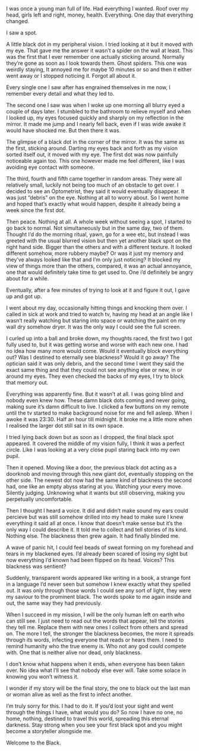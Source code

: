I was once a young man full of life. Had everything I wanted. Roof over my head, girls left and right, money, health. Everything. 
One day that everything changed. 

I saw a spot. 

A little black dot in my peripheral vision. I tried looking at it but it moved with my eye. 
That gave me the answer it wasn’t a spider on the wall at least. 
This was the first that I ever remember one actually sticking around. Normally they’re gone as soon as I look towards them. 
Ghost spiders. 
This one was weirdly staying, 
It annoyed me for maybe 10 minutes or so and then it either went away or I stopped noticing it. 
Forgot all about it. 

Every single one I saw after has engrained themselves in me now, I remember every detail and what they led to. 

The second one I saw was when I woke up one morning all blurry eyed a couple of days later. I stumbled to the bathroom to relieve myself and when I looked up, my eyes focused quickly and sharply on my reflection in the mirror. It made me jump and I nearly fell back, even if I was wide awake it would have shocked me. 
But then there it was.

The glimpse of a black dot in the corner of the mirror. It was the same as the first, sticking around. 
Darting my eyes back and forth as my vision sorted itself out, it moved with my eye. 
The first dot was now painfully noticeable again too. 
This one however made me feel different, like I was avoiding eye contact with someone. 

The third, fourth and fifth came together in random areas. 
They were all relatively small, luckily not being too much of an obstacle to get over. 
I decided to see an Optometrist, they said it would eventually disappear. It was just “debris” on the eye. Nothing at all to worry about. 
So I went home and hoped that’s exactly what would happen, despite it already being a week since the first dot. 

Then peace. Nothing at all. A whole week without seeing a spot, I started to go back to normal. 
Not simultaneously but in the same day, two of them. 
Thought I’d do the morning ritual, yawn, go for a wee etc, but instead I was greeted with the usual blurred vision but then yet another black spot on the right hand side. 
Bigger than the others and with a different texture. It looked different somehow, more rubbery maybe? Or was it just my memory and they’ve always looked like that and I’m only just noticing?
It blocked my view of things more than the others, compared, it was an actual annoyance, one that would definitely take time to get used to. One i’d definitely be angry about for a while. 

Eventually, after a few minutes of trying to look at it and figure it out, I gave up and got up. 

I went about my day, occasionally hitting things and knocking them over. 
I called in sick at work and tried to watch tv, having my head at an angle like I wasn’t really watching but staring into space or watching the paint on my wall dry somehow dryer. 
It was the only way I could see the full screen. 

I curled up into a ball and broke down, my thoughts raced, the first two I got fully used to, but it was getting worse and worse with each new one. I had no idea how many more would come. Would it eventually block everything out? Was I destined to eternally see blackness? Would it go away? 
The optician said it was only debris, and the second time I went they said the exact same thing and that they could not see anything else or new, in or around my eyes. 
They even checked the backs of my eyes, I try to block that memory out. 

Everything was apparently fine. 
But it wasn’t at all. I was going blind and nobody even knew how. These damn black dots coming and never going, making sure it’s damn difficult to live. 
I clicked a few buttons on my remote until the tv started to make background noise for me and fell asleep. 
When I awoke it was 23:30. 
Half an hour till midnight. 
It broke me a little more when I realised the larger dot still sat in its own space. 

I tried lying back down but as soon as I dropped, the final black spot appeared. 
It covered the middle of my vision fully, I think it was a perfect circle. Like I was looking at a very close pupil staring back into my own pupil. 

Then it opened. 
Moving like a door, the previous black dot acting as a doorknob and moving through this new giant dot, eventually stopping on the other side. 
The newest dot now had the same kind of blackness the second had, one like an empty abyss staring at you. Watching your every move. Silently judging. Unknowing what it wants but still observing, making you perpetually uncomfortable. 

Then I thought I heard a voice. It did and didn’t make sound my ears could percieve but was still somehow drilled into my head to make sure I knew everything it said all at once.
I know that doesn’t make sense but it’s the only way I could describe it.
It told me to collect and tell stories of its kind. 
Nothing else. 
The blackness then grew again. It had finally blinded me. 

A wave of panic hit, I could feel beads of sweat forming on my forehead and tears in my blackened eyes. 
I’d already been scared of losing my sight but now everything I’d known had been flipped on its head. Voices?
This blackness was sentient?

Suddenly, transparent words appeared like writing in a book, a strange font in a language I’d never seen but somehow I knew exactly what they spelled out. 
It was only through those words I could see any sort of light, they were my saviour to the prominent black. 
The words spoke to me again inside and out, the same way they had previously. 

When I succeed in my mission, I will be the only human left on earth who can still see. 
I just need to read out the words that appear, tell the stories they tell me. 
Replace them with new ones I collect from others and spread on. 
The more I tell, the stronger the blackness becomes, the more it spreads through its words, infecting everyone that reads or hears them. 
I need to remind humanity who the true enemy is. Who not any god could compete with. 
One that is neither alive nor dead, only blackness.

I don’t know what happens when it ends, when everyone has been taken over. No idea what I’ll see that nobody else ever will. 
Take some solace in knowing you won’t witness it. 

I wonder if my story will be the final story, the one to black out the last man or woman alive as well as the first to infect another. 

I’m truly sorry for this. I had to do it.
If you’d lost your sight and went through the things I have, what would you do?
So now I have no one, no home, nothing, destined to travel this world, spreading this eternal darkness. Stay strong when you see your first black spot and you might become a storyteller alongside me. 

Welcome to the Black. 

